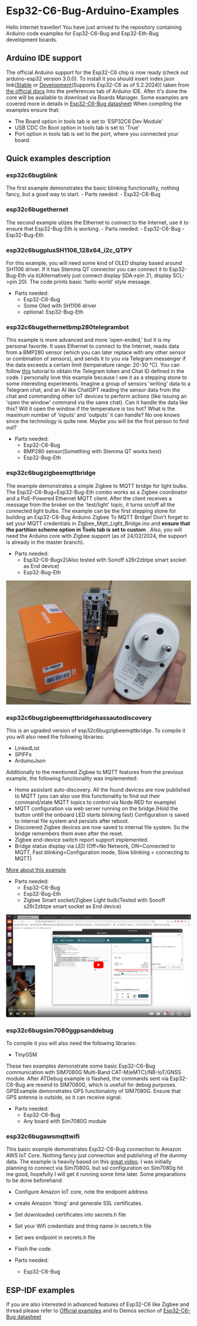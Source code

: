 # Esp32-C6-Bug-Arduino-Examples
Hello Internet traveller!
You have just arrived to the repository containing Arduino code examples for Esp32-C6-Bug and Esp32-Eth-Bug development boards.
## Arduino IDE support
The official Arduino support for the Esp32-C6 chip is now ready (check out arduino-esp32 version 3.0.0). To install it you should insert index.json link([Stable](https://espressif.github.io/arduino-esp32/package_esp32_index.json) or [Development](https://espressif.github.io/arduino-esp32/package_esp32_dev_index.json)(Supports Esp32-C6 as of 5.2.2024)) taken from [the official docs](https://docs.espressif.com/projects/arduino-esp32/en/latest/installing.html)
Into the preferences tab of Arduino IDE. After it's done the core will be available to download via Boards Manager.
Some examples are covered more in details in [Esp32-C6-Bug datasheet](https://github.com/allexoK/Esp32-C6-Bug-Docs/blob/main/esp32c6bugdatasheet.pdf)
When compiling the examples ensure that:
- The Board option in tools tab is set to 'ESP32C6 Dev Module'
- USB CDC On Boot option in tools tab is set to 'True'
- Port option in tools tab is set to the port, where you connected your board.
## Quick examples description
### esp32c6bugblink 
The first example demonstrates the basic blinking functionality, nothing fancy, but a good way to start. 
    - Parts needed:
        - Esp32-C6-Bug
### esp32c6bugethernet
The second example utizes the Ethernet to connect to the Internet, use it to ensure that Esp32-Bug-Eth is working.
    - Parts needed:
        - Esp32-C6-Bug
        - Esp32-Bug-Eth
### esp32c6bugplusSH1106_128x64_i2c_QTPY
For this example, you will need some kind of OLED display based around SH1106 driver. If it has Stemma QT connector you can connect it to Esp32-Bug-Eth via it(Alternatively just connect display SDA->pin 21, display SCL->pin 20). The code prints basic 'hello world' style message.  
- Parts needed:
    - Esp32-C6-Bug
    - Some Oled with SH1106 driver
    - optional: Esp32-Bug-Eth
### esp32c6bugethernetbmp280telegrambot
This example is more advanced and more 'open-ended,' but it is my personal favorite. It uses Ethernet to connect to the Internet, reads data from a BMP280 sensor (which you can later replace with any other sensor or combination of sensors), and sends it to you via Telegram messenger if the data exceeds a certain limit (temperature range: 20-30 °C). You can follow [this](https://randomnerdtutorials.com/telegram-control-esp32-esp8266-nodemcu-outputs/) tutorial to obtain the Telegram token and Chat ID defined in the code.
I personally love this example because I see it as a stepping stone to some interesting experiments. Imagine a group of sensors 'writing' data to a Telegram chat, and an AI like ChatGPT reading the sensor data from the chat and commanding other IoT devices to perform actions (like issuing an 'open the window' command via the same chat). Can it handle the data like this? Will it open the window if the temperature is too hot? What is the maximum number of 'inputs' and 'outputs' it can handle? No one knows since the technology is quite new. Maybe you will be the first person to find out?
- Parts needed:
    - Esp32-C6-Bug
    - BMP280 sensor(Something with Stemma QT works best)
    - Esp32-Bug-Eth

### esp32c6bugzigbeemqttbridge
The example demonstrates a simple Zigbee to MQTT bridge for light bulbs. The Esp32-C6-Bug+Esp32-Bug-Eth combo works as a Zigbee coordinator and a PoE-Powered Ethernet MQTT client. After the client receives a message from the broker on the 'test/light' topic, it turns on/off all the connected light bulbs. The example can be the first stepping stone for building an Esp32-C6-Bug Arduino Zigbee To MQTT Bridge! Don't forget to set your MQTT credentials in Zigbee_Mqtt_Light_Bridge.ino and **ensure that the partition scheme option in Tools tab is set to custom** . Also, you will need the Arduino core with Zigbee support (as of 24/02/2024, the support is already in the master branch).
- Parts needed:
    - Esp32-C6-Bugx2(Also tested with Sonoff s26r2zbtpe smart socket as End device)
    - Esp32-Bug-Eth

![Esp32-C6-Bug+Esp32-Bug-Eth Bridge and Zigbee Smart plug](images/zigbeesmartplug.jpg)

### esp32c6bugzigbeemqttbridgehassautodiscovery
This is an ugraded version of esp32c6bugzigbeemqttbridge.  To compile it you will also need the following libraries:
- LinkedList
- SPIFFs
- ArduinoJson

Additionally to the mentioned Zigbee to MQTT features from the previous example, the following functionality was implemented:
- Home assistant auto-discovery. All the found devices are now published to MQTT (you can also use this functionality to find out their command/state MQTT topics to control via Node RED for example)
- MQTT configuration via web server running on the bridge.(Hold the button untill the onboard LED starts blinking fast) Configuration is saved to internal file system and persists after reboot.
- Discovered Zigbee devices are now saved to internal file system. So the bridge remembers them even after the reset.
- Zigbee end-device switch report support implemented.
- Bridge status display via LED (Off=No Network, ON=Connected to MQTT, Fast blinking=Configuration mode, Slow blinking = connecting to MQTT)

[More about this example](https://hackaday.io/project/193049-esp32-c6-bug-esp32-bug-eth/log/228063-homeassistant-auto-discovery-for-the-home-brewed-zigbee-to-mqtt-bridge)

- Parts needed:
    - Esp32-C6-Bug
    - Esp32-Bug-Eth
    - Zigbee Smart socket/Zigbee Light bulb(Tested with Sonoff s26r2zbtpe smart socket as End device)

[![Watch the video](images/ytvideo.png)](https://youtu.be/PwNcAayO8GI?si=LGGhpATkW5Eql88w)

### esp32c6bugsim7080ggpsanddebug
To compile it you will also need the following libraries:
- TinyGSM

These two examples demonstrate some basic Esp32-C6-Bug communication with SIM7080G Multi-Band CAT-M(eMTC)/NB-IoT/GNSS module. After ATDebug example is flashed, the commands sent via Esp32-C6-Bug are resend to SIM7080G, which is usefull for debug purposes. GPSExample demonstrates GPS functionaloty of SIM7080G. Ensure that GPS antenna is outside, so it can receive signal. 

- Parts needed:
    - Esp32-C6-Bug
    - Any board with Sim7080G module

### esp32c6bugawsmqttwifi
This basic example demonstrates Esp32-C6-Bug connection to Amazon AWS IoT Core. Nothing fancy just connection and publishing of the dummy data. The example is heavily based on this [great video](https://youtu.be/idf-gGXvIu4?si=hLH2Tkli5HUsZhBz). I was initially planning to connect via Sim7080G, but ssl configuration on Sim7080g hit me good, hopefully I will get it running some time later. 
Some preparations to be done beforehand:
- Configure Amazon IoT core, note the endpoint address
- create Amazon 'thing' and generate SSL certificates.
- Set downloaded certificates into secrets.h file
- Set your Wifi credentials and thing name in secrets.h file
- Set aws endpoint in secrets.h file
- Flash the code.

- Parts needed:
    - Esp32-C6-Bug



## ESP-IDF examples
If you are also interested in advanced features of Esp32-C6 like Zigbee and thread please refer to [Official examples](https://github.com/espressif/esp-idf/tree/release/v5.1/examples) and to Demos section of [Esp32-C6-Bug datasheet](https://github.com/allexoK/Esp32-C6-Bug-Docs/blob/main/esp32c6bugdatasheet.pdf) 
